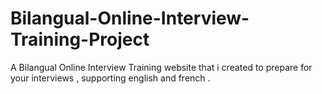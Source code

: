# Bilangual-Online-Interview-Training-Project
A Bilangual Online Interview Training website that i created to prepare for your interviews , supporting english and french .
